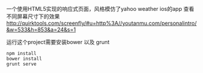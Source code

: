 一个使用HTML5实现的响应式页面，风格模仿了yahoo weather ios的app
查看不同屏幕尺寸下的效果 http://quirktools.com/screenfly/#u=http%3A//youtanmu.com/personalintro/&w=533&h=853&a=24&s=1

运行这个project需要安装bower 以及 grunt
```
npm install
bower install
grunt serve
```


